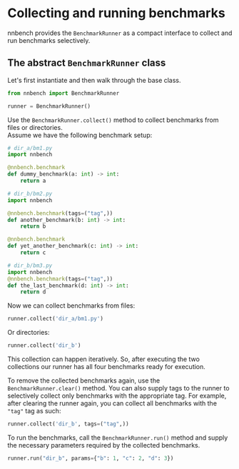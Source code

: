# Collecting and running benchmarks

nnbench provides the `BenchmarkRunner` as a compact interface to collect and run benchmarks selectively.

##  The abstract `BenchmarkRunner`  class
Let's first instantiate and then walk through the base class.

```python
from nnbench import BenchmarkRunner

runner = BenchmarkRunner()
```

Use the `BenchmarkRunner.collect()` method to collect benchmarks from files or directories.  
Assume we have the following benchmark setup:
```python
# dir_a/bm1.py
import nnbench

@nnbench.benchmark
def dummy_benchmark(a: int) -> int:
    return a
```

```python
# dir_b/bm2.py
import nnbench

@nnbench.benchmark(tags=("tag",))
def another_benchmark(b: int) -> int:
    return b

@nnbench.benchmark
def yet_another_benchmark(c: int) -> int:
    return c
```

```python
# dir_b/bm3.py
import nnbench
@nnbench.benchmark(tags=("tag",))
def the_last_benchmark(d: int) -> int:
    return d
```

Now we can collect benchmarks from files:

```python
runner.collect('dir_a/bm1.py')
```
Or directories:

```python
runner.collect('dir_b')
```

This collection can happen iteratively. So, after executing the two collections our runner has all four benchmarks ready for execution.

To remove the collected benchmarks again, use the `BenchmarkRunner.clear()` method.
You can also supply tags to the runner to selectively collect only benchmarks with the appropriate tag.
For example, after clearing the runner again, you can collect all benchmarks with the `"tag"` tag as such:

```python
runner.collect('dir_b', tags=("tag",))
```

To run the benchmarks, call the `BenchmarkRunner.run()` method and supply the necessary parameters required by the collected benchmarks.

```python
runner.run("dir_b", params={"b": 1, "c": 2, "d": 3})
```
